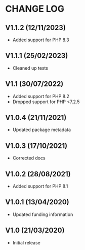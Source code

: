 CHANGE LOG
==========


## V1.1.2 (12/11/2023)

* Added support for PHP 8.3


## V1.1.1 (25/02/2023)

* Cleaned up tests


## V1.1 (30/07/2022)

* Added support for PHP 8.2
* Dropped support for PHP <7.2.5


## V1.0.4 (21/11/2021)

* Updated package metadata


## V1.0.3 (17/10/2021)

* Corrected docs


## V1.0.2 (28/08/2021)

* Added support for PHP 8.1


## V1.0.1 (13/04/2020)

* Updated funding information


## V1.0 (21/03/2020)

* Initial release
